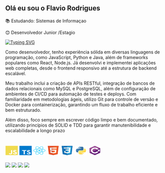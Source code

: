 
## Olá eu sou o Flavio Rodrigues

📚 Estudando: Sistemas de Informaçao

😊 Desenvolvedor Junior /Estagio

[![Typing SVG](https://readme-typing-svg.demolab.com/?lines=Back+end;Front+end;Mobile;Responsividade;Acessibilidade&size=30&center=true&width=1000)](https://git.io/typing-svg)
<p>
Como desenvolvedor, tenho experiência sólida em diversas linguagens de programação, como JavaScript, Python e Java, além de frameworks populares como React, Node.js. Já desenvolvi e implementei aplicações web completas, desde o frontend responsivo até a estrutura de backend escalável.

Meu trabalho inclui a criação de APIs RESTful, integração de bancos de dados relacionais como MySQL e PostgreSQL, além de configuração de ambientes de CI/CD para automação de testes e deploys. Com familiaridade em metodologias ágeis, utilizo Git para controle de versão e Docker para containerização, garantindo um fluxo de trabalho eficiente e bem estruturado.

Além disso, foco sempre em escrever código limpo e bem documentado, utilizando princípios de SOLID e TDD para garantir manutenibilidade e escalabilidade a longo prazo

###

<div style="display: inline_block"><br>
  <img align="center" alt="Flavio-Js" height="30" width="40" src="https://raw.githubusercontent.com/devicons/devicon/master/icons/javascript/javascript-plain.svg">
  <img align="center" alt="Flavio-Ts" height="30" width="40" src="https://raw.githubusercontent.com/devicons/devicon/master/icons/typescript/typescript-plain.svg">
  <img align="center" alt="Flavio-React" height="30" width="40" src="https://raw.githubusercontent.com/devicons/devicon/master/icons/react/react-original.svg">
  <img align="center" alt="Flavio-HTML" height="30" width="40" src="https://raw.githubusercontent.com/devicons/devicon/master/icons/html5/html5-original.svg">
  <img align="center" alt="Flavio-CSS" height="30" width="40" src="https://raw.githubusercontent.com/devicons/devicon/master/icons/css3/css3-original.svg">
  <img align="center" alt="Flavio-Python" height="30" width="40" src="https://raw.githubusercontent.com/devicons/devicon/master/icons/python/python-original.svg">
  <img align="center" alt="Flavio-Csharp" height="30" width="40" src="https://raw.githubusercontent.com/devicons/devicon/master/icons/csharp/csharp-original.svg">
</div>


###

<div> 
  <a href = "https://wa.me/5531971871352"><img src="https://img.shields.io/badge/-Whatsapp-%23333?style=for-the-badge&logo=Whatsapp&logoColor=green" target="_green"></a>
  <a href="https://www.instagram.com/flaviio_rodriguess/" target="_blank"><img src="https://img.shields.io/badge/-Instagram-%23E4405F?style=for-the-badge&logo=instagram&logoColor=white" target="_blank"></a>
  <a href = "flavio.rodriiguess@gmail.com"><img src="https://img.shields.io/badge/-Gmail-%23333?style=for-the-badge&logo=gmail&logoColor=white" target="_blank"></a>
  <a href="https://www.linkedin.com/in/flavio-santos-8b3a4b213/" target="_blank"><img src="https://img.shields.io/badge/-LinkedIn-%230077B5?style=for-the-badge&logo=linkedin&logoColor=white" target="_blank"></a> 
  
</div>

